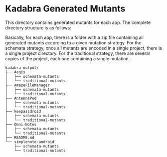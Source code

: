 # Kadabra Generated Mutants

This directory contains generated mutants for each app. The complete directory structure is as follows:

Basically, for each app, there is a folder with a zip file containing all generated mutants according to a given mutation strategy. For the schemata strategy, once all mutants are encoded in a single project, there is a single project directory. For the traditional strategy, there are several copies of the project, each one containing a single mutation.

```
kadabra-output/
├── Aegis
│   ├── schemata-mutants
│   └── traditional-mutants
├── AmazeFileManager
│   ├── schemata-mutants
│   └── traditional-mutants
├── AntennaPod
│   ├── schemata-mutants
│   └── traditional-mutants
├── keepassdroid
│   ├── schemata-mutants
│   └── traditional-mutants
├── Omni-Notes
│   ├── schemata-mutants
│   └── traditional-mutants
├── README.md
└── simplenote-android
    ├── schemata-mutants
    └── traditional-mutants
```

